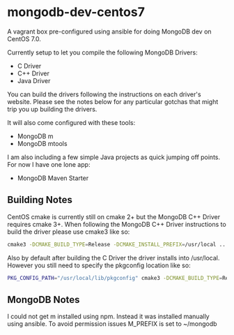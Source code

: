 # mongodb-dev-centos7
A vagrant box pre-configured using ansible for doing MongoDB dev on CentOS 7.0.

Currently setup to let you compile the following MongoDB Drivers:

- C Driver
- C++ Driver
- Java Driver

You can build the drivers following the instructions on each driver's website. Please see the notes below for any particular gotchas that might trip you up building the drivers.

It will also come configured with these tools:

- MongoDB m
- MongoDB mtools

I am also including a few simple Java projects as quick jumping off points. For now I have one lone app:

- MongoDB Maven Starter

## Building Notes

CentOS cmake is currently still on cmake 2+ but the MongoDB C++ Driver requires cmake 3+. When following the MongoDB C++ Driver instructions to build the driver please use cmake3 like so:

``` bash
cmake3 -DCMAKE_BUILD_TYPE=Release -DCMAKE_INSTALL_PREFIX=/usr/local ..
```

Also by default after building the C Driver the driver installs into /usr/local. However you still need to specify the pkgconfig location like so:

``` bash
PKG_CONFIG_PATH="/usr/local/lib/pkgconfig" cmake3 -DCMAKE_BUILD_TYPE=Release -DCMAKE_INSTALL_PREFIX=/usr/local ..
```

## MongoDB Notes

I could not get m installed using npm. Instead it was installed manually using ansible. To avoid permission issues M_PREFIX is set to ~/mongodb

